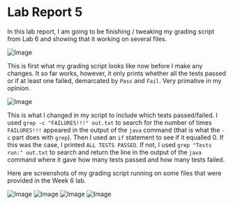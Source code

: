 # Lab Report 5

In this lab report, I am going to be finishing / tweaking my grading script from Lab 6 and showing that it working on several files. 

![Image]()

This is first what my grading script looks like now before I make any changes. It so far works, however, it only prints whether all the tests passed or if at least one failed, demarcated by `Pass` and `Fail`. Very primative in my opinion. 

![Image]()

This is what I changed in my script to include which tests passed/failed. I used `grep -c "FAILURES!!!" out.txt` to search for the number of times `FAILURES!!!` appeared in the output of the `java` command (that is what the `-c` part does with `grep`). Then I used an `if` statement to see if it equalled 0. If this was the case, I printed `ALL TESTS PASSED`. If not, I used `grep "Tests run:" out.txt` to search and return the line in the output of the `java` command where it gave how many tests passed and how many tests failed. 

Here are screenshots of my grading script running on some files that were provided in the Week 6 lab. 

![Image]()
![Image]()
![Image]()
![Image]()
